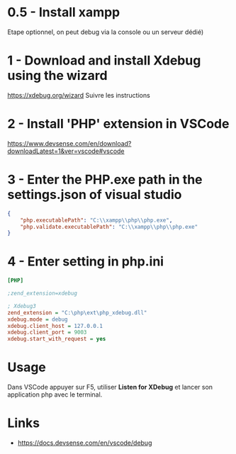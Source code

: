 # 0.5 - Install xampp 
Etape optionnel, on peut debug via la console ou un serveur dédié)
# 1 - Download and install Xdebug using the wizard 
https://xdebug.org/wizard
Suivre les instructions

# 2 - Install  'PHP' extension in VSCode
https://www.devsense.com/en/download?downloadLatest=1&ver=vscode#vscode

# 3 - Enter the PHP.exe path in the settings.json of visual studio

```json
{
	"php.executablePath": "C:\\xampp\\php\\php.exe",
    "php.validate.executablePath": "C:\\xampp\\php\\php.exe"
}
```
# 4 - Enter setting in php.ini
```ini
[PHP]

;zend_extension=xdebug

; Xdebug3
zend_extension = "C:\php\ext\php_xdebug.dll"
xdebug.mode = debug
xdebug.client_host = 127.0.0.1
xdebug.client_port = 9003
xdebug.start_with_request = yes

```

# Usage
Dans VSCode appuyer sur F5, utiliser **Listen for XDebug** et lancer son application php avec le terminal.

# Links
- https://docs.devsense.com/en/vscode/debug